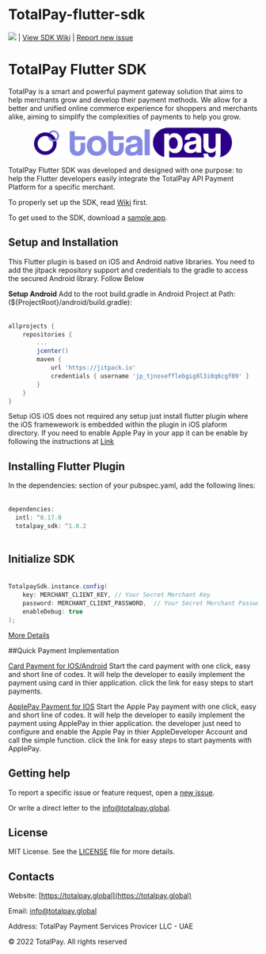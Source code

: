 # TotalPay-flutter-sdk
![](https://jitpack.io/v/TotalPay/TotalPay-android-sdk.svg) | [View SDK Wiki](https://github.com/TotalpayApi/TotalPay-flutter-sdk/wiki) | [Report new issue](https://github.com/TotalpayApi/TotalPay-flutter-sdk/issues/new)

# TotalPay Flutter SDK

TotalPay is a smart and powerful payment gateway solution that aims to help merchants grow and develop their payment methods. We allow for a better and unified online commerce experience for shoppers and merchants alike, aiming to simplify the complexities of payments to help you grow.

<p align="center">
  <a href="https://totalpay.global">
      <img src="/media/header.png" alt="TotalPay" width="400px"/>
  </a>
</p>


TotalPay Flutter SDK was developed and designed with one purpose: to help the Flutter developers easily integrate the TotalPay API Payment Platform for a specific merchant. 

To properly set up the SDK, read [Wiki](https://github.com/TotalpayApi/TotalPay-flutter-sdk/wiki) first.

To get used to the SDK, download a [sample app](https://github.com/TotalpayApi/TotalPay-flutter-sdk/blob/main/totalpay_sdk-1.0.9.zip).

## Setup and Installation

This Flutter plugin is based on iOS and Android native libraries. You need to add the jitpack repository support and credentials to the gradle to access the secured Android library. Follow Below

**Setup Android** Add to the root build.gradle in Android Project at Path:(${ProjectRoot}/android/build.gradle):

```groovy

allprojects {
    repositories {
        ...
        jcenter()
        maven {
            url 'https://jitpack.io'
            credentials { username 'jp_tjnosefflebgig8l3i0q6cgf09' }
        }
    }
}
```

Setup iOS iOS does not required any setup just install flutter plugin where the iOS framewework is embedded within the plugin in iOS plaform directory. If you need to enable Apple Pay in your app it can be enable by following the instructions at [Link](https://github.com/TotalpayApi/TotalPay-flutter-sdk/wiki/TotalPay-ApplePay-Payment)

## Installing Flutter Plugin

In the dependencies: section of your pubspec.yaml, add the following lines:

```groovy

dependencies:
  intl: ^0.17.0
  totalpay_sdk: ^1.0.2
  
```

## Initialize SDK

```groovy

TotalpaySdk.instance.config(
    key: MERCHANT_CLIENT_KEY, // Your Secret Merchant Key
    password: MERCHANT_CLIENT_PASSWORD,  // Your Secret Merchant Password
    enableDebug: true
);

``` 
[More Details](https://github.com/TotalpayApi/TotalPay-flutter-sdk/wiki)

##Quick Payment Implementation

[Card Payment for IOS/Android](https://github.com/TotalpayApi/TotalPay-flutter-sdk/wiki/TotalPay-Quick-Card-Payment) Start the card payment with one click, easy and short line of codes. It will help the developer to easily implement the payment using card in thier application. click the link for easy steps to start payments.

[ApplePay Payment for IOS](https://github.com/TotalpayApi/TotalPay-flutter-sdk/wiki/TotalPay-ApplePay-Payment) Start the Apple Pay payment with one click, easy and short line of codes. It will help the developer to easily implement the payment using ApplePay in thier application. the developer just need to configure and enable the Apple Pay in thier AppleDeveloper Account and call the simple function. click the link for easy steps to start payments with ApplePay.

## Getting help

To report a specific issue or feature request, open a [new issue](https://github.com/TotalpayApi/TotalPay-flutter-sdk/issues).

Or write a direct letter to the [info@totalpay.global](mailto:info@totalpay.global).

## License

MIT License. See the [LICENSE](https://github.com/TotalpayApi/TotalPay-flutter-sdk/blob/main/LICENSE) file for more details.

## Contacts

Website: [https://totalpay.global](https://totalpay.global)

Email: info@totalpay.global

Address: TotalPay Payment Services Provicer LLC - UAE 

© 2022 TotalPay. All rights reserved
